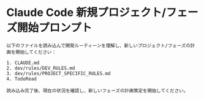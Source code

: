 # Claude Code 新規プロジェクト/フェーズ開始プロンプト

```
以下のファイルを読み込んで開発ルーティーンを理解し、新しいプロジェクト/フェーズの計画を開始してください：

1. CLAUDE.md
2. dev/rules/DEV_RULES.md
3. dev/rules/PROJECT_SPECIFIC_RULES.md
4. TodoRead

読み込み完了後、現在の状況を確認し、新しいフェーズの計画策定を開始してください。
```